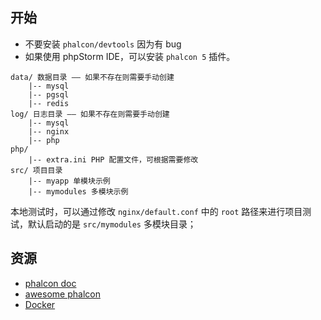 ## 开始

* 不要安装 `phalcon/devtools` 因为有 bug
* 如果使用 phpStorm IDE，可以安装 `phalcon 5` 插件。

```
data/ 数据目录 —— 如果不存在则需要手动创建
    |-- mysql
    |-- pgsql
    |-- redis
log/ 日志目录 —— 如果不存在则需要手动创建
    |-- mysql
    |-- nginx
    |-- php
php/
    |-- extra.ini PHP 配置文件，可根据需要修改
src/ 项目目录
    |-- myapp 单模块示例
    |-- mymodules 多模块示例
```

本地测试时，可以通过修改 `nginx/default.conf` 中的 `root` 路径来进行项目测试，默认启动的是 `src/mymodules` 多模块目录；

## 资源

* [phalcon doc](https://docs.phalcon.io/5.0/zh-cn/tutorial-basic)
* [awesome phalcon](https://github.com/phalcon/awesome-phalcon)
* [Docker](https://github.com/phalcon/docker)